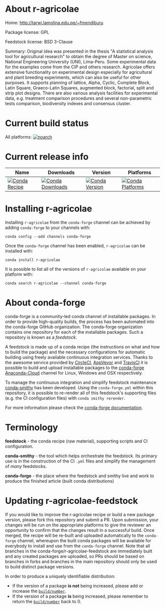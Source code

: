 About r-agricolae
=================

Home: http://tarwi.lamolina.edu.pe/~fmendiburu

Package license: GPL

Feedstock license: BSD 3-Clause

Summary: Original idea was presented in the thesis "A statistical analysis tool for agricultural research" to obtain the degree of Master on science, National Engineering University (UNI), Lima-Peru. Some experimental data for the examples come from the CIP and others research. Agricolae offers extensive functionality on experimental design especially for agricultural and plant breeding experiments, which can also be useful for other purposes. It supports planning of lattice, Alpha, Cyclic, Complete Block, Latin Square, Graeco-Latin Squares, augmented block, factorial, split and strip plot designs. There are also various analysis facilities for experimental data, e.g. treatment comparison procedures and several non-parametric tests comparison, biodiversity indexes and consensus cluster.



Current build status
====================

All platforms:
[![noarch](https://img.shields.io/circleci/project/github/conda-forge/r-agricolae-feedstock/master.svg?label=noarch)](https://circleci.com/gh/conda-forge/r-agricolae-feedstock)

Current release info
====================

| Name | Downloads | Version | Platforms |
| --- | --- | --- | --- |
| [![Conda Recipe](https://img.shields.io/badge/recipe-r--agricolae-green.svg)](https://anaconda.org/conda-forge/r-agricolae) | [![Conda Downloads](https://img.shields.io/conda/dn/conda-forge/r-agricolae.svg)](https://anaconda.org/conda-forge/r-agricolae) | [![Conda Version](https://img.shields.io/conda/vn/conda-forge/r-agricolae.svg)](https://anaconda.org/conda-forge/r-agricolae) | [![Conda Platforms](https://img.shields.io/conda/pn/conda-forge/r-agricolae.svg)](https://anaconda.org/conda-forge/r-agricolae) |

Installing r-agricolae
======================

Installing `r-agricolae` from the `conda-forge` channel can be achieved by adding `conda-forge` to your channels with:

```
conda config --add channels conda-forge
```

Once the `conda-forge` channel has been enabled, `r-agricolae` can be installed with:

```
conda install r-agricolae
```

It is possible to list all of the versions of `r-agricolae` available on your platform with:

```
conda search r-agricolae --channel conda-forge
```


About conda-forge
=================

conda-forge is a community-led conda channel of installable packages.
In order to provide high-quality builds, the process has been automated into the
conda-forge GitHub organization. The conda-forge organization contains one repository
for each of the installable packages. Such a repository is known as a *feedstock*.

A feedstock is made up of a conda recipe (the instructions on what and how to build
the package) and the necessary configurations for automatic building using freely
available continuous integration services. Thanks to the awesome service provided by
[CircleCI](https://circleci.com/), [AppVeyor](https://www.appveyor.com/)
and [TravisCI](https://travis-ci.org/) it is possible to build and upload installable
packages to the [conda-forge](https://anaconda.org/conda-forge)
[Anaconda-Cloud](https://anaconda.org/) channel for Linux, Windows and OSX respectively.

To manage the continuous integration and simplify feedstock maintenance
[conda-smithy](https://github.com/conda-forge/conda-smithy) has been developed.
Using the ``conda-forge.yml`` within this repository, it is possible to re-render all of
this feedstock's supporting files (e.g. the CI configuration files) with ``conda smithy rerender``.

For more information please check the [conda-forge documentation](https://conda-forge.org/docs/).

Terminology
===========

**feedstock** - the conda recipe (raw material), supporting scripts and CI configuration.

**conda-smithy** - the tool which helps orchestrate the feedstock.
                   Its primary use is in the construction of the CI ``.yml`` files
                   and simplify the management of *many* feedstocks.

**conda-forge** - the place where the feedstock and smithy live and work to
                  produce the finished article (built conda distributions)


Updating r-agricolae-feedstock
==============================

If you would like to improve the r-agricolae recipe or build a new
package version, please fork this repository and submit a PR. Upon submission,
your changes will be run on the appropriate platforms to give the reviewer an
opportunity to confirm that the changes result in a successful build. Once
merged, the recipe will be re-built and uploaded automatically to the
`conda-forge` channel, whereupon the built conda packages will be available for
everybody to install and use from the `conda-forge` channel.
Note that all branches in the conda-forge/r-agricolae-feedstock are
immediately built and any created packages are uploaded, so PRs should be based
on branches in forks and branches in the main repository should only be used to
build distinct package versions.

In order to produce a uniquely identifiable distribution:
 * If the version of a package **is not** being increased, please add or increase
   the [``build/number``](https://conda.io/docs/user-guide/tasks/build-packages/define-metadata.html#build-number-and-string).
 * If the version of a package **is** being increased, please remember to return
   the [``build/number``](https://conda.io/docs/user-guide/tasks/build-packages/define-metadata.html#build-number-and-string)
   back to 0.
